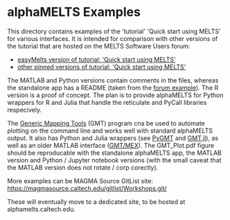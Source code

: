 alphaMELTS Examples
===================

This directory contains examples of the 'tutorial' 'Quick start using MELTS' for various interfaces. It is intended for comparison with other versions of the tutorial that are hosted on the MELTS Software Users forum:

* [easyMelts version of tutorial: 'Quick start using MELTS'](https://magmasource.caltech.edu/forum/index.php/topic,992.0.html)
* [other pinned versions of tutorial: 'Quick start using MELTS'](https://magmasource.caltech.edu/forum/index.php/board,12.0.html)

The MATLAB and Python versions contain comments in the files, whereas the standalone app has a README (taken from the [forum example](https://magmasource.caltech.edu/forum/index.php/topic,975.0.html)). The R version is a proof of concept. The plan is to provide alphaMELTS for Python wrappers for R and Julia that handle the reticulate and PyCall libraries respecively.

The [Generic Mapping Tools](https://www.generic-mapping-tools.org/) (GMT) program cna be used to automate plotting on the command line and works well with standard alphaMELTS output. It also has Python and Julia wrappers (see [PyGMT](https://www.pygmt.org/latest/) and [GMT.jl](https://github.com/GenericMappingTools/GMT.jl)), as well as an older MATLAB interface ([GMT/MEX](https://github.com/GenericMappingTools/gmtmex)). The GMT_Plot.pdf figure should be reproducable with the standalone alphaMELTS app, the MATLAB version and Python / Jupyter notebook versions (with the small caveat that the MATLAB version does not rotate / corp corectly).

More examples can be MAGMA Source GitList site: https://magmasource.caltech.edu/gitlist/Workshops.git/

These will eventually move to a dedicated site, to be hosted at alphamelts.caltech.edu.

